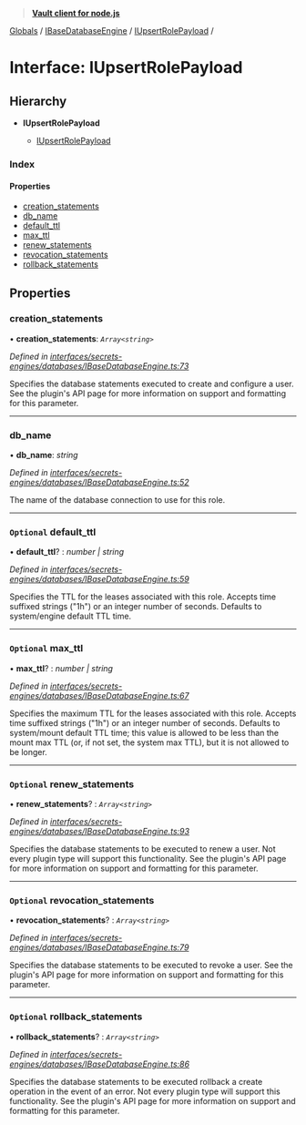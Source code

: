 > **[Vault client for node.js](../README.md)**

[Globals](../globals.md) / [IBaseDatabaseEngine](../modules/ibasedatabaseengine.md) / [IUpsertRolePayload](ibasedatabaseengine.iupsertrolepayload.md) /

# Interface: IUpsertRolePayload

## Hierarchy

* **IUpsertRolePayload**

  * [IUpsertRolePayload](ipostgresqlengine.iupsertrolepayload.md)

### Index

#### Properties

* [creation_statements](ibasedatabaseengine.iupsertrolepayload.md#creation_statements)
* [db_name](ibasedatabaseengine.iupsertrolepayload.md#db_name)
* [default_ttl](ibasedatabaseengine.iupsertrolepayload.md#optional-default_ttl)
* [max_ttl](ibasedatabaseengine.iupsertrolepayload.md#optional-max_ttl)
* [renew_statements](ibasedatabaseengine.iupsertrolepayload.md#optional-renew_statements)
* [revocation_statements](ibasedatabaseengine.iupsertrolepayload.md#optional-revocation_statements)
* [rollback_statements](ibasedatabaseengine.iupsertrolepayload.md#optional-rollback_statements)

## Properties

###  creation_statements

• **creation_statements**: *`Array<string>`*

*Defined in [interfaces/secrets-engines/databases/IBaseDatabaseEngine.ts:73](https://github.com/theogravity/vault-tacular/blob/7a596ac/src/interfaces/secrets-engines/databases/IBaseDatabaseEngine.ts#L73)*

Specifies the database statements executed to create and configure a user. See the plugin's
API page for more information on support and formatting for this parameter.

___

###  db_name

• **db_name**: *string*

*Defined in [interfaces/secrets-engines/databases/IBaseDatabaseEngine.ts:52](https://github.com/theogravity/vault-tacular/blob/7a596ac/src/interfaces/secrets-engines/databases/IBaseDatabaseEngine.ts#L52)*

The name of the database connection to use for this role.

___

### `Optional` default_ttl

• **default_ttl**? : *number | string*

*Defined in [interfaces/secrets-engines/databases/IBaseDatabaseEngine.ts:59](https://github.com/theogravity/vault-tacular/blob/7a596ac/src/interfaces/secrets-engines/databases/IBaseDatabaseEngine.ts#L59)*

 Specifies the TTL for the leases associated with this role.
 Accepts time suffixed strings ("1h") or an integer number of seconds. Defaults to
 system/engine default TTL time.

___

### `Optional` max_ttl

• **max_ttl**? : *number | string*

*Defined in [interfaces/secrets-engines/databases/IBaseDatabaseEngine.ts:67](https://github.com/theogravity/vault-tacular/blob/7a596ac/src/interfaces/secrets-engines/databases/IBaseDatabaseEngine.ts#L67)*

 Specifies the maximum TTL for the leases associated with this role.
 Accepts time suffixed strings ("1h") or an integer number of seconds.
 Defaults to system/mount default TTL time; this value is allowed to be less than the
 mount max TTL (or, if not set, the system max TTL), but it is not allowed to be longer.

___

### `Optional` renew_statements

• **renew_statements**? : *`Array<string>`*

*Defined in [interfaces/secrets-engines/databases/IBaseDatabaseEngine.ts:93](https://github.com/theogravity/vault-tacular/blob/7a596ac/src/interfaces/secrets-engines/databases/IBaseDatabaseEngine.ts#L93)*

Specifies the database statements to be executed to renew a user. Not every plugin type will
support this functionality. See the plugin's API page for more information on support and
formatting for this parameter.

___

### `Optional` revocation_statements

• **revocation_statements**? : *`Array<string>`*

*Defined in [interfaces/secrets-engines/databases/IBaseDatabaseEngine.ts:79](https://github.com/theogravity/vault-tacular/blob/7a596ac/src/interfaces/secrets-engines/databases/IBaseDatabaseEngine.ts#L79)*

 Specifies the database statements to be executed to revoke a user. See the plugin's API
 page for more information on support and formatting for this parameter.

___

### `Optional` rollback_statements

• **rollback_statements**? : *`Array<string>`*

*Defined in [interfaces/secrets-engines/databases/IBaseDatabaseEngine.ts:86](https://github.com/theogravity/vault-tacular/blob/7a596ac/src/interfaces/secrets-engines/databases/IBaseDatabaseEngine.ts#L86)*

Specifies the database statements to be executed rollback a create operation in the event
of an error. Not every plugin type will support this functionality. See the plugin's API
page for more information on support and formatting for this parameter.